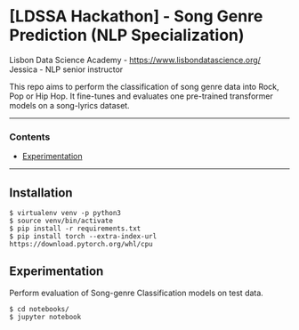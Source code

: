 # [LDSSA Hackathon] - Song Genre Prediction (NLP Specialization)
Lisbon Data Science Academy - https://www.lisbondatascience.org/
Jessica - NLP senior instructor

This repo aims to perform the classification of song genre data into Rock, Pop or Hip Hop. It fine-tunes and evaluates one pre-trained transformer models on a song-lyrics dataset.

---

### Contents
* [Experimentation](#Experimentation)

---

## Installation
```console
$ virtualenv venv -p python3
$ source venv/bin/activate
$ pip install -r requirements.txt
$ pip install torch --extra-index-url https://download.pytorch.org/whl/cpu
```

## Experimentation

Perform evaluation of Song-genre Classification models on test data.

```console
$ cd notebooks/
$ jupyter notebook
```
